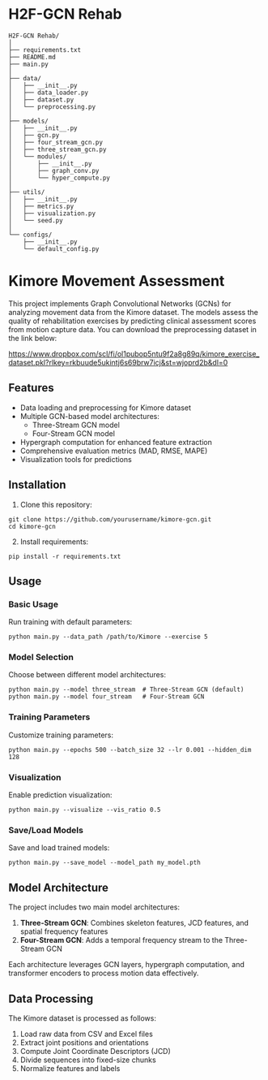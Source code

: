 # H2F-GCN Rehab

```
H2F-GCN Rehab/
│
├── requirements.txt                  
├── README.md                    
├── main.py                         
│
├── data/
│   ├── __init__.py
│   ├── data_loader.py              
│   ├── dataset.py                 
│   └── preprocessing.py          
│
├── models/
│   ├── __init__.py
│   ├── gcn.py                       
│   ├── four_stream_gcn.py           
│   ├── three_stream_gcn.py           
│   └── modules/
│       ├── __init__.py
│       ├── graph_conv.py           
│       └── hyper_compute.py       
│
├── utils/
│   ├── __init__.py
│   ├── metrics.py                    
│   ├── visualization.py          
│   └── seed.py                    
│
└── configs/
    ├── __init__.py
    └── default_config.py 
```

# Kimore Movement Assessment

This project implements Graph Convolutional Networks (GCNs) for analyzing movement data from the Kimore dataset. The models assess the quality of rehabilitation exercises by predicting clinical assessment scores from motion capture data. You can download the preprocessing dataset in the link below:

https://www.dropbox.com/scl/fi/ol1pubop5ntu9f2a8g89q/kimore_exercise_dataset.pkl?rlkey=rkbuude5ukintj6s69brw7icj&st=wjoprd2b&dl=0

## Features

- Data loading and preprocessing for Kimore dataset
- Multiple GCN-based model architectures:
  - Three-Stream GCN model
  - Four-Stream GCN model
- Hypergraph computation for enhanced feature extraction
- Comprehensive evaluation metrics (MAD, RMSE, MAPE)
- Visualization tools for predictions

## Installation

1. Clone this repository:
```
git clone https://github.com/yourusername/kimore-gcn.git
cd kimore-gcn
```

2. Install requirements:
```
pip install -r requirements.txt
```

## Usage

### Basic Usage

Run training with default parameters:
```
python main.py --data_path /path/to/Kimore --exercise 5
```

### Model Selection

Choose between different model architectures:
```
python main.py --model three_stream  # Three-Stream GCN (default)
python main.py --model four_stream   # Four-Stream GCN
```

### Training Parameters

Customize training parameters:
```
python main.py --epochs 500 --batch_size 32 --lr 0.001 --hidden_dim 128
```

### Visualization

Enable prediction visualization:
```
python main.py --visualize --vis_ratio 0.5
```

### Save/Load Models

Save and load trained models:
```
python main.py --save_model --model_path my_model.pth
```

## Model Architecture

The project includes two main model architectures:

1. **Three-Stream GCN**: Combines skeleton features, JCD features, and spatial frequency features
2. **Four-Stream GCN**: Adds a temporal frequency stream to the Three-Stream GCN

Each architecture leverages GCN layers, hypergraph computation, and transformer encoders to process motion data effectively.

## Data Processing

The Kimore dataset is processed as follows:
1. Load raw data from CSV and Excel files
2. Extract joint positions and orientations
3. Compute Joint Coordinate Descriptors (JCD)
4. Divide sequences into fixed-size chunks
5. Normalize features and labels
